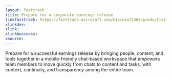 ```yaml
---
layout: fasttrack
title: Prepare for a corporate earnings release
linkfasttrack: https://fasttrack.microsoft.com/microsoft365/productivitylibrary/Prepare-for-a-corporate-earnings-release 
xlinkdev: 
xlink: 
xlinkbusiness: 
xsource: 
---
```

Prepare for a successful earnings release by bringing people, content, and tools together in a mobile-friendly chat-based workspace that empowers team members to move quickly from chats to content and tasks, with context, continuity, and transparency among the entire team.